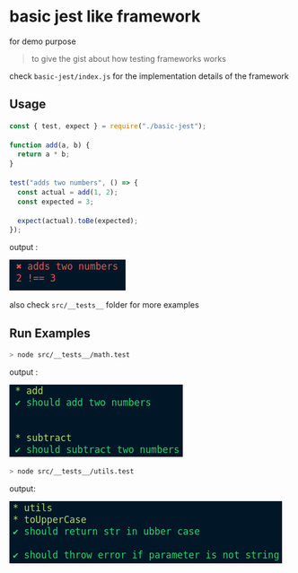 # basic jest like framework

for demo purpose

> to give the gist about how testing frameworks works

check `basic-jest/index.js` for the implementation details of the framework

## Usage

```js
const { test, expect } = require("./basic-jest");

function add(a, b) {
  return a * b;
}

test("adds two numbers", () => {
  const actual = add(1, 2);
  const expected = 3;

  expect(actual).toBe(expected);
});
```

output :

![test-output](./screenshot.png)

also check `src/__tests__` folder for more examples

## Run Examples

```sh
> node src/__tests__/math.test
```

output :

![test-output](./screenshot1.png)

```sh
> node src/__tests__/utils.test
```

output:

![test-output](./screenshot2.png)

